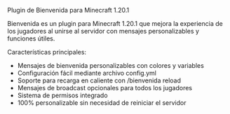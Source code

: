 Plugin de Bienvenida para Minecraft 1.20.1

Bienvenida es un plugin para Minecraft 1.20.1 que mejora la experiencia de los jugadores al unirse al servidor con mensajes personalizables y funciones útiles.

Características principales:

- Mensajes de bienvenida personalizables con colores y variables
- Configuración fácil mediante archivo config.yml
- Soporte para recarga en caliente con /bienvenida reload
- Mensajes de broadcast opcionales para todos los jugadores
- Sistema de permisos integrado
- 100% personalizable sin necesidad de reiniciar el servidor
